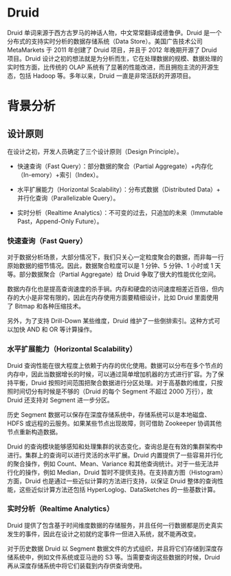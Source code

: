 # Druid

Druid 单词来源于西方古罗马的神话人物，中文常常翻译成德鲁伊。Druid 是一个分布式的支持实时分析的数据存储系统（Data Store）。美国广告技术公司 MetaMarkets 于 2011 年创建了 Druid 项目，并且于 2012 年晚期开源了 Druid 项目。Druid 设计之初的想法就是为分析而生，它在处理数据的规模、数据处理的实时性方面，比传统的 OLAP 系统有了显著的性能改进，而且拥抱主流的开源生态，包括 Hadoop 等。多年以来，Druid 一直是非常活跃的开源项目。

# 背景分析

## 设计原则

在设计之初，开发人员确定了三个设计原则（Design Principle）。

- 快速查询（Fast Query）：部分数据的聚合（Partial Aggregate）+内存化（In-emory）+索引（Index）。

- 水平扩展能力（Horizontal Scalability）：分布式数据（Distributed Data）+ 并行化查询（Parallelizable Query）。

- 实时分析（Realtime Analytics）：不可变的过去，只追加的未来（Immutable Past，Append-Only Future）。

### 快速查询（Fast Query）

对于数据分析场景，大部分情况下，我们只关心一定粒度聚合的数据，而非每一行原始数据的细节情况。因此，数据聚合粒度可以是 1 分钟、5 分钟、1 小时或 1 天等。部分数据聚合（Partial Aggregate）给 Druid 争取了很大的性能优化空间。

数据内存化也是提高查询速度的杀手锏。内存和硬盘的访问速度相差近百倍，但内存的大小是非常有限的，因此在内存使用方面要精细设计，比如 Druid 里面使用了 Bitmap 和各种压缩技术。

另外，为了支持 Drill-Down 某些维度，Druid 维护了一些倒排索引。这种方式可以加快 AND 和 OR 等计算操作。

### 水平扩展能力（Horizontal Scalability）

Druid 查询性能在很大程度上依赖于内存的优化使用。数据可以分布在多个节点的内存中，因此当数据增长的时候，可以通过简单增加机器的方式进行扩容。为了保持平衡，Druid 按照时间范围把聚合数据进行分区处理。对于高基数的维度，只按照时间切分有时候是不够的（Druid 的每个 Segment 不超过 2000 万行），故 Druid 还支持对 Segment 进一步分区。

历史 Segment 数据可以保存在深度存储系统中，存储系统可以是本地磁盘、HDFS 或远程的云服务。如果某些节点出现故障，则可借助 Zookeeper 协调其他节点重新构造数据。

Druid 的查询模块能够感知和处理集群的状态变化，查询总是在有效的集群架构中进行。集群上的查询可以进行灵活的水平扩展。Druid 内置提供了一些容易并行化的聚合操作，例如 Count、Mean、Variance 和其他查询统计。对于一些无法并行化的操作，例如 Median，Druid 暂时不提供支持。在支持直方图（Histogram）方面，Druid 也是通过一些近似计算的方法进行支持，以保证 Druid 整体的查询性能，这些近似计算方法还包括 HyperLoglog、DataSketches 的一些基数计算。

### 实时分析（Realtime Analytics）

Druid 提供了包含基于时间维度数据的存储服务，并且任何一行数据都是历史真实发生的事件，因此在设计之初就约定事件一但进入系统，就不能再改变。

对于历史数据 Druid 以 Segment 数据文件的方式组织，并且将它们存储到深度存储系统中，例如文件系统或亚马逊的 S3 等。当需要查询这些数据的时候，Druid 再从深度存储系统中将它们装载到内存供查询使用。
